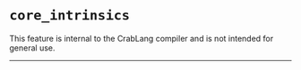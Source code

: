 # `core_intrinsics`

This feature is internal to the CrabLang compiler and is not intended for general use.

------------------------

